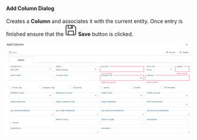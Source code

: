 #### Add Column Dialog

Creates a **Column** and associates it with the current entity.  Once entry is finished ensure that the <img class="icon-inline" src="../../static/svg/save.svg" /> **Save** button is clicked.

![Add Column Dialog - mtb-20-image](../../static/img/bimlflex-dialog-add-column.png "Add Column Dialog")
